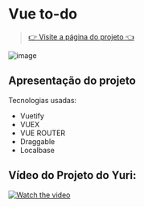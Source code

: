 # Vue to-do

> [👉 Visite a página do projeto 👈](https://vue-to-do-list-rafaella.netlify.app/)

![image](https://user-images.githubusercontent.com/44410208/127399567-ee45cb10-9296-4f1d-bb30-da736c748972.png)


## Apresentação do projeto
Tecnologias usadas:

- Vuetify
- VUEX
- VUE ROUTER
- Draggable
- Localbase


## Vídeo do Projeto do Yuri:
[![Watch the video](https://user-images.githubusercontent.com/44410208/127400712-2850ba05-ddaa-42ba-ab00-2ac625b168ec.png)](https://youtu.be/fL2BAYzCIZs)

